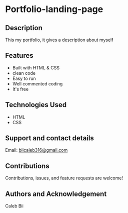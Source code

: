 # Portfolio-landing-page

## Description
This my portfolio, it gives a description about myself

## Features
* Built with HTML & CSS
* clean code
* Easy to run
* Well commented coding
* It's free


## Technologies Used
* HTML
* CSS

## Support and contact details
Email: biicaleb316@gmail.com
## Contributions
Contributions, issues, and feature requests are welcome!
## Authors and Acknowledgement
Caleb Bii
